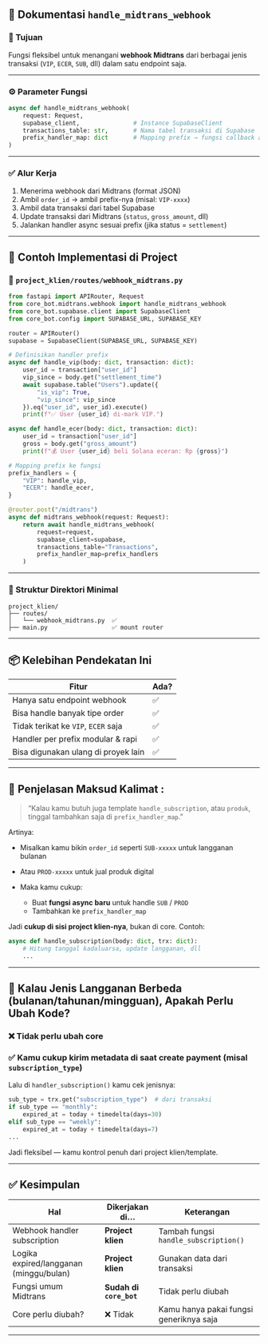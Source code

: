 ## 📄 Dokumentasi `handle_midtrans_webhook`

### 📌 Tujuan

Fungsi fleksibel untuk menangani **webhook Midtrans** dari berbagai jenis transaksi (`VIP`, `ECER`, `SUB`, dll) dalam satu endpoint saja.

---

### ⚙️ Parameter Fungsi

```python
async def handle_midtrans_webhook(
    request: Request,
    supabase_client,               # Instance SupabaseClient
    transactions_table: str,       # Nama tabel transaksi di Supabase
    prefix_handler_map: dict       # Mapping prefix → fungsi callback async
)
```

---

### ✅ Alur Kerja

1. Menerima webhook dari Midtrans (format JSON)
2. Ambil `order_id` → ambil prefix-nya (misal: `VIP-xxxx`)
3. Ambil data transaksi dari tabel Supabase
4. Update transaksi dari Midtrans (`status`, `gross_amount`, dll)
5. Jalankan handler async sesuai prefix (jika status = `settlement`)

---

## 🧪 Contoh Implementasi di Project

### 🔹 `project_klien/routes/webhook_midtrans.py`

```python
from fastapi import APIRouter, Request
from core_bot.midtrans.webhook import handle_midtrans_webhook
from core_bot.supabase.client import SupabaseClient
from core_bot.config import SUPABASE_URL, SUPABASE_KEY

router = APIRouter()
supabase = SupabaseClient(SUPABASE_URL, SUPABASE_KEY)

# Definisikan handler prefix
async def handle_vip(body: dict, transaction: dict):
    user_id = transaction["user_id"]
    vip_since = body.get("settlement_time")
    await supabase.table("Users").update({
        "is_vip": True,
        "vip_since": vip_since
    }).eq("user_id", user_id).execute()
    print(f"✅ User {user_id} di-mark VIP.")

async def handle_ecer(body: dict, transaction: dict):
    user_id = transaction["user_id"]
    gross = body.get("gross_amount")
    print(f"💰 User {user_id} beli Solana eceran: Rp {gross}")

# Mapping prefix ke fungsi
prefix_handlers = {
    "VIP": handle_vip,
    "ECER": handle_ecer,
}

@router.post("/midtrans")
async def midtrans_webhook(request: Request):
    return await handle_midtrans_webhook(
        request=request,
        supabase_client=supabase,
        transactions_table="Transactions",
        prefix_handler_map=prefix_handlers
    )
```

---

### 📁 Struktur Direktori Minimal

```
project_klien/
├── routes/
│   └── webhook_midtrans.py  ✅
├── main.py                  ✅ mount router
```

---

## 📦 Kelebihan Pendekatan Ini

| Fitur                               | Ada? |
| ----------------------------------- | ---- |
| Hanya satu endpoint webhook         | ✅    |
| Bisa handle banyak tipe order       | ✅    |
| Tidak terikat ke `VIP`, `ECER` saja | ✅    |
| Handler per prefix modular & rapi   | ✅    |
| Bisa digunakan ulang di proyek lain | ✅    |

---

## 🧠 Penjelasan Maksud Kalimat :

> “Kalau kamu butuh juga template `handle_subscription`, atau `produk`, tinggal tambahkan saja di `prefix_handler_map`.”

Artinya:

* Misalkan kamu bikin `order_id` seperti `SUB-xxxxx` untuk langganan bulanan
* Atau `PROD-xxxxx` untuk jual produk digital
* Maka kamu cukup:

  * Buat **fungsi async baru** untuk handle `SUB` / `PROD`
  * Tambahkan ke `prefix_handler_map`

Jadi **cukup di sisi project klien-nya**, bukan di core. Contoh:

```python
async def handle_subscription(body: dict, trx: dict):
    # Hitung tanggal kadaluarsa, update langganan, dll
    ...
```

---

## 🔁 Kalau Jenis Langganan Berbeda (bulanan/tahunan/mingguan), Apakah Perlu Ubah Kode?

### ❌ Tidak perlu ubah core

### ✅ Kamu cukup kirim metadata di saat create payment (misal `subscription_type`)

Lalu di `handler_subscription()` kamu cek jenisnya:

```python
sub_type = trx.get("subscription_type")  # dari transaksi
if sub_type == "monthly":
    expired_at = today + timedelta(days=30)
elif sub_type == "weekly":
    expired_at = today + timedelta(days=7)
...
```

Jadi fleksibel — kamu kontrol penuh dari project klien/template.

---

## ✅ Kesimpulan

| Hal                                     | Dikerjakan di…          | Keterangan                              |
| --------------------------------------- | ----------------------- | --------------------------------------- |
| Webhook handler subscription            | **Project klien**       | Tambah fungsi `handle_subscription()`   |
| Logika expired/langganan (minggu/bulan) | **Project klien**       | Gunakan data dari transaksi             |
| Fungsi umum Midtrans                    | **Sudah di `core_bot`** | Tidak perlu diubah                      |
| Core perlu diubah?                      | ❌ Tidak                 | Kamu hanya pakai fungsi generiknya saja |

---

